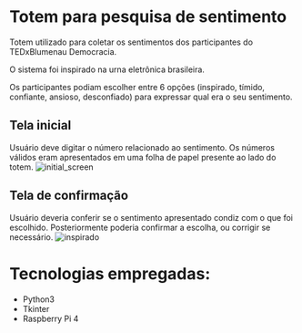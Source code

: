  # Totem para pesquisa de sentimento
Totem utilizado para coletar os sentimentos dos participantes do TEDxBlumenau Democracia.

O sistema foi inspirado na urna eletrônica brasileira.

Os participantes podiam escolher entre 6 opções (inspirado, tímido, confiante, ansioso, desconfiado) para expressar qual era o seu sentimento.

## Tela inicial
Usuário deve digitar o número relacionado ao sentimento. Os números válidos eram apresentados em uma folha de papel presente ao lado do totem.
![initial_screen](https://github.com/nesvera/tedx_totem_pesquisa_sentimento/assets/17488425/bdd3b22d-6003-40a5-bfa1-abb773e3b4ac)

## Tela de confirmação
Usuário deveria conferir se o sentimento apresentado condiz com o que foi escolhido. Posteriormente poderia confirmar a escolha, ou corrigir se necessário.
![inspirado](https://github.com/nesvera/tedx_totem_pesquisa_sentimento/assets/17488425/106c5d7b-9b2f-4eb2-908b-5d3b0eb6cd94)


# Tecnologias empregadas:
* Python3
* Tkinter
* Raspberry Pi 4
